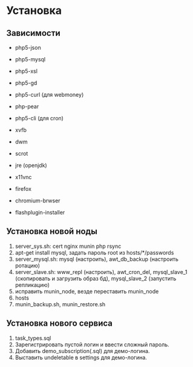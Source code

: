 Установка
=========

Зависимости
-----------
* php5-json
* php5-mysql
* php5-xsl
* php5-gd
* php5-curl (для webmoney)
* php-pear
* php5-cli (для cron)

* xvfb
* dwm
* scrot
* jre (openjdk)
* x11vnc

* firefox
* chromium-brwser
* flashplugin-installer

Установка новой ноды
--------------------
1. server_sys.sh: cert nginx munin php rsync
2. apt-get install mysql, задать пароль root из hosts/*/passwords
3. server_mysql.sh: mysql (настроить), awt_db_backup (настроить ротацию)
4. server_slave.sh: www_repl (настроить), awt_cron_del, mysql_slave_1 (скопировать и загрузить образ бд), mysql_slave_2 (запустить репликацию)
5. исправить munin_node, везде переставить munin_node
6. hosts
7. munin_backup.sh, munin_restore.sh

Установка нового сервиса
------------------------
1. task_types.sql
2. Зарегистрировать пустой логин и ввести сложный пароль.
3. Добавить demo_subscription(.sql) для демо-логина.
4. Выставить undeletable в settings для демо-логина.
